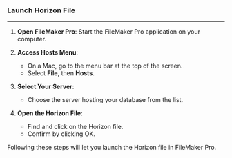 ### Launch Horizon File
_____________________

1. **Open FileMaker Pro**: Start the FileMaker Pro application on your computer.
    
2. **Access Hosts Menu**:
    
    - On a Mac, go to the menu bar at the top of the screen.
    - Select **File**, then **Hosts**.
3. **Select Your Server**:
    
    - Choose the server hosting your database from the list.
4. **Open the Horizon File**:
    
    - Find and click on the Horizon file.
    - Confirm by clicking OK.

Following these steps will let you launch the Horizon file in FileMaker Pro.